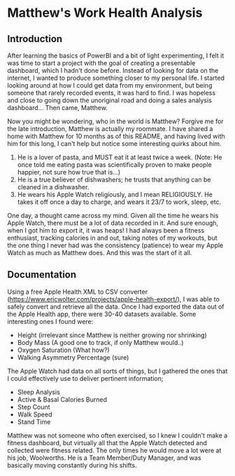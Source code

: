 # Matthew's Work Health Analysis

## Introduction
After learning the basics of PowerBI and a bit of light experimenting, I felt it was time to start a project with the goal of creating a presentable dashboard, which I hadn't done before. Instead of looking for data on the internet, I wanted to produce something closer to my personal life. I started looking around at how I could get data from my environment, but being someone that rarely recorded events, it was hard to find. I was hopeless and close to going down the unoriginal road and doing a sales analysis dashboard... Then came, Matthew.

Now you might be wondering, who in the world is Matthew? Forgive me for the late introduction, Matthew is actually my roommate. I have shared a home with Matthew for 10 months as of this README, and having lived with him for this long, I can't help but notice some interesting quirks about him.
1. He is a lover of pasta, and MUST eat it at least twice a week. (Note: He once told me eating pasta was scientifically proven to make people happier, not sure how true that is...)
2. He is a true believer of dishwashers; he trusts that anything can be cleaned in a dishwasher.
3. He wears his Apple Watch religiously, and I mean RELIGIOUSLY. He takes it off once a day to charge, and wears it 23/7 to work, sleep, etc.

One day, a thought came across my mind. Given all the time he wears his Apple Watch, there must be a lot of data recorded in it. And sure enough, when I got him to export it, it was heaps! I had always been a fitness enthusiast, tracking calories in and out, taking notes of my workouts, but the one thing I never had was the consistency (patience) to wear my Apple Watch as much as Matthew does. And this was the start of it all.

## Documentation
Using a free Apple Health XML to CSV converter (https://www.ericwolter.com/projects/apple-health-export/), I was able to safely convert and retrieve all the data. Once I had exported the data out of the Apple Health app, there were 30-40 datasets available. Some interesting ones I found were: 
- Height (irrelevant since Matthew is neither growing nor shrinking)
- Body Mass (A good one to track, if only Matthew would..)
- Oxygen Saturation (What how?)
- Walking Asymmetry Percentage (sure)

The Apple Watch had data on all sorts of things, but I gathered the ones that I could effectively use to deliver pertinent information;
- Sleep Analysis
- Active & Basal Calories Burned
- Step Count
- Walk Speed
- Stand Time

Matthew was not someone who often exercised, so I knew I couldn't make a fitness dashboard, but virtually all that the Apple Watch detected and collected were fitness related. The only times he would move a lot were at his job, Woolworths. He is a Team Member/Duty Manager, and was basically moving constantly during his shifts.
